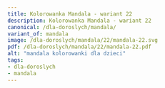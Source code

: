 ```yaml
---
title: Kolorowanka Mandala - wariant 22
description: Kolorowanka Mandala - wariant 22
canonical: /dla-doroslych/mandala/
variant_of: mandala
image: /dla-doroslych/mandala/22/mandala-22.svg
pdf: /dla-doroslych/mandala/22/mandala-22.pdf
alt: "mandala kolorowanki dla dzieci"
tags:
- dla-doroslych
- mandala
---
```

